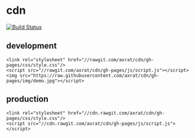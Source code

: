 # cdn
[![Build Status](https://travis-ci.org/axrat/cdn.svg?branch=master)](https://travis-ci.org/axrat/cdn)

## development
```
<link rel="stylesheet" href="//rawgit.com/axrat/cdn/gh-pages/css/style.css"/>
<script src="//rawgit.com/axrat/cdn/gh-pages/js/script.js"></script>
<img src="https://raw.githubusercontent.com/axrat/cdn/gh-pages/img/demo.jpg"></script>
```
## production
```
<link rel="stylesheet" href="//cdn.rawgit.com/axrat/cdn/gh-pages/css/style.css"/>
<script src="//cdn.rawgit.com/axrat/cdn/gh-pages/js/script.js"></script>
```

